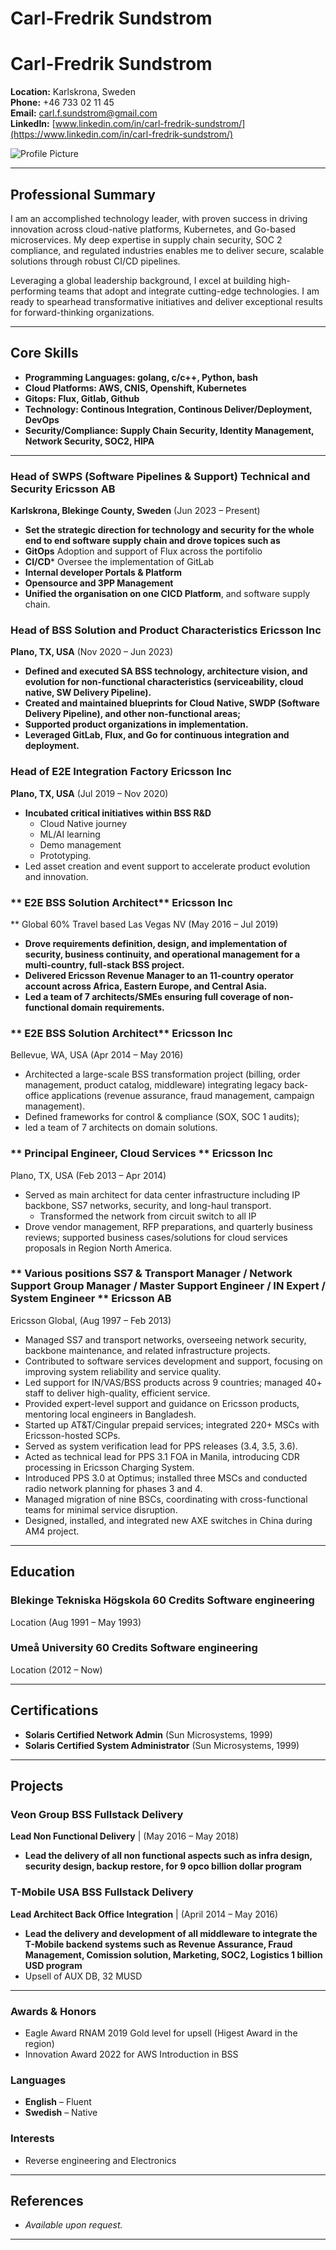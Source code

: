 # Carl-Fredrik Sundstrom

# Carl-Fredrik Sundstrom

**Location:** Karlskrona, Sweden  
**Phone:** +46 733 02 11 45  
**Email:** carl.f.sundstrom@gmail.com  
**LinkedIn:** [www.linkedin.com/in/carl-fredrik-sundstrom/](https://www.linkedin.com/in/carl-fredrik-sundstrom/)  

![Profile Picture](me.png)

---

## Professional Summary


I am an accomplished technology leader, with proven success in driving innovation across cloud-native platforms, Kubernetes, and Go-based microservices. My deep expertise in supply chain security, SOC 2 compliance, and regulated industries enables me to deliver secure, scalable solutions through robust CI/CD pipelines. 

Leveraging a global leadership background, I excel at building high-performing teams that adopt and integrate cutting-edge technologies. I am ready to spearhead transformative initiatives and deliver exceptional results for forward-thinking organizations.


---

## Core Skills

- **Programming Languages: golang, c/c++, Python, bash**
- **Cloud Platforms: AWS, CNIS, Openshift, Kubernetes**
- **Gitops: Flux, Gitlab, Github**
- **Technology: Continous Integration, Continous Deliver/Deployment, DevOps**
- **Security/Compliance: Supply Chain Security, Identity Management, Network Security, SOC2, HIPA**
---

### **Head of SWPS (Software Pipelines & Support) Technical and Security** Ericsson AB
**Karlskrona, Blekinge County, Sweden** (Jun 2023 – Present)

- **Set the strategic direction for technology and security for the whole end to end software supply chain and drove topices such as**
- **GitOps** Adoption and support of Flux across the portifolio
- **CI/CD*** Oversee the implementation of GitLab
- **Internal developer Portals & Platform**
- **Opensource and 3PP Management**
- **Unified the organisation on one CICD Platform**, and software supply chain.

### **Head of BSS Solution and Product Characteristics** Ericsson Inc
**Plano, TX, USA**  (Nov 2020 – Jun 2023)

- **Defined and executed SA BSS technology, architecture vision, and evolution for non-functional characteristics (serviceability, cloud native, SW Delivery Pipeline).**
- **Created and maintained blueprints for Cloud Native, SWDP (Software Delivery Pipeline), and other non-functional areas;**
- **Supported product organizations in implementation.**
- **Leveraged GitLab, Flux, and Go for continuous integration and deployment.**

### **Head of E2E Integration Factory** Ericsson Inc
**Plano, TX, USA**  (Jul 2019 – Nov 2020)

- **Incubated critical initiatives within BSS R&D**
  - Cloud Native journey
  - ML/AI learning
  - Demo management
  - Prototyping.
- Led asset creation and event support to accelerate product evolution and innovation.


### ** E2E BSS Solution Architect** Ericsson Inc
** Global 60% Travel based Las Vegas NV (May 2016 – Jul 2019)

- **Drove requirements definition, design, and implementation of security, business continuity, and operational management for a multi-country, full-stack BSS project.**
- **Delivered Ericsson Revenue Manager to an 11-country operator account across Africa, Eastern Europe, and Central Asia.**
- **Led a team of 7 architects/SMEs ensuring full coverage of non-functional domain requirements.**
  

### ** E2E BSS Solution Architect** Ericsson Inc
Bellevue, WA, USA (Apr 2014 – May 2016)

- Architected a large-scale BSS transformation project (billing, order management, product catalog, middleware) integrating legacy back-office applications (revenue assurance, fraud management, campaign management).
- Defined frameworks for control & compliance (SOX, SOC 1 audits);
- led a team of 7 architects on domain solutions.


### ** Principal Engineer, Cloud Services ** Ericsson Inc 
Plano, TX, USA (Feb 2013 – Apr 2014)

- Served as main architect for data center infrastructure including IP backbone, SS7 networks, security, and long-haul transport.
    - Transformed the network from circuit switch to all IP 
- Drove vendor management, RFP preparations, and quarterly business reviews; supported business cases/solutions for cloud services proposals in Region North America.


### ** Various positions SS7 & Transport Manager / Network Support Group Manager / Master Support Engineer / IN Expert / System Engineer  ** Ericsson AB
Ericsson Global, (Aug 1997 – Feb 2013)

- Managed SS7 and transport networks, overseeing network security, backbone maintenance, and related infrastructure projects.
- Contributed to software services development and support, focusing on improving system reliability and service quality.
- Led support for IN/VAS/BSS products across 9 countries; managed 40+ staff to deliver high-quality, efficient service.
- Provided expert-level support and guidance on Ericsson products, mentoring local engineers in Bangladesh.
- Started up AT&T/Cingular prepaid services; integrated 220+ MSCs with Ericsson-hosted SCPs.
- Served as system verification lead for PPS releases (3.4, 3.5, 3.6).
- Acted as technical lead for PPS 3.1 FOA in Manila, introducing CDR processing in Ericsson Charging System.
- Introduced PPS 3.0 at Optimus; installed three MSCs and conducted radio network planning for phases 3 and 4.
- Managed migration of nine BSCs, coordinating with cross-functional teams for minimal service disruption.
- Designed, installed, and integrated new AXE switches in China during AM4 project.


---

## Education

### **Blekinge Tekniska Högskola 60 Credits Software engineering**  
Location (Aug 1991 – May 1993)

### **Umeå University 60 Credits Software engineering**  
Location (2012 – Now)


---

## Certifications

- **Solaris Certified Network Admin** (Sun Microsystems, 1999)
- **Solaris Certified System Administrator** (Sun Microsystems, 1999)

---

## Projects

### **Veon Group BSS Fullstack Delivery**  
**Lead Non Functional Delivery**  | (May 2016 – May 2018)

- **Lead the delivery of all non functional aspects such as infra design, security design, backup restore, for 9 opco billion dollar program**

### **T-Mobile USA BSS Fullstack Delivery**  
**Lead Architect Back Office Integration**  | (April 2014 – May 2016)

- **Lead the delivery and development of all middleware to integrate the T-Mobile backend systems such as Revenue Assurance, Fraud Management, Comission solution, Marketing, SOC2, Logistics 1 billion USD program**
- Upsell of AUX DB, 32 MUSD 


---

### Awards & Honors
- Eagle Award RNAM 2019 Gold level for upsell (Higest Award in the region)
- Innovation Award 2022 for AWS Introduction in BSS

### Languages
- **English** – Fluent
- **Swedish** – Native

### Interests
- Reverse engineering and Electronics 

---

## References

- *Available upon request.*  

---

